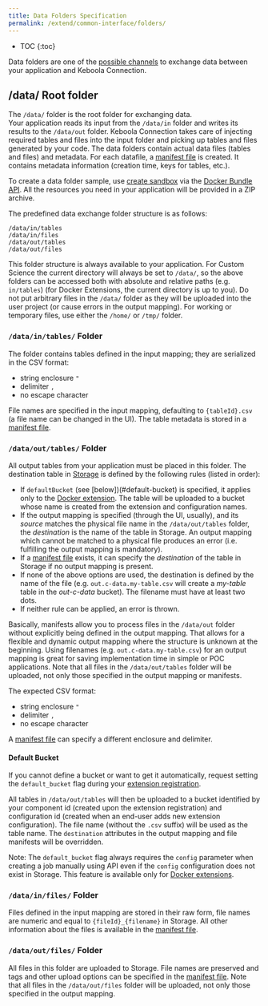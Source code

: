 ```yaml
---
title: Data Folders Specification
permalink: /extend/common-interface/folders/
---
```


* TOC
{:toc}

Data folders are one of the [possible channels](/extend/common-interface/) to exchange data between your application and Keboola Connection. 

## /data/ Root folder 

The `/data/` folder is the root folder for exchanging data.  
Your application reads its input from the `/data/in` folder and writes its results to the `/data/out` folder. 
Keboola Connection takes care of injecting required tables and files into the input folder and 
picking up tables and files generated by your code. 
The data folders contain actual data files (tables and files) and metadata. 
For each datafile, a [manifest file](/extend/common-interface/manifest-files/) is created. 
It contains metadata information (creation time, keys for tables, etc.). 

To create a data folder sample, use [create sandbox](/extend/common-interface/) via the
[Docker Bundle API](http://docs.kebooladocker.apiary.io/#reference/sandbox). 
All the resources you need in your application will be provided in a ZIP archive. 

The predefined data exchange folder structure is as follows:
  
    /data/in/tables
    /data/in/files
    /data/out/tables
    /data/out/files
    
This folder structure is always available to your application. For Custom Science the current directory 
will always be set to `/data/`, so the above folders can be accessed both with absolute and relative paths (e.g. `in/tables`)
(for Docker Extensions, the current directory is up to you).
Do not put arbitrary files in the `/data/` folder as they will be uploaded into the user project 
(or cause errors in the output mapping). For working or temporary files, use either the `/home/` or `/tmp/` folder.

### `/data/in/tables/` Folder

The folder contains tables defined in the input mapping; they are serialized in the CSV format:
 
  - string enclosure `"`
  - delimiter `,`
  - no escape character
 
File names are specified in the input mapping, defaulting to `{tableId}.csv` (a file name can be changed in the UI).
The table metadata is stored in a [manifest file](/extend/common-interface/manifest-files/).

### `/data/out/tables/` Folder

All output tables from your application must be placed in this folder. The destination table in 
[Storage](http://help.keboola.com/storage/) is defined by the following rules (listed in order):

- If `defaultBucket` (see [below])(#default-bucket) is specified, it applies only 
to the [Docker extension](/extend/docker/). The table will be uploaded to a
bucket whose name is created from the extension and configuration names.
- If the output mapping is specified (through the UI, usually), and its *source* matches the physical file name in the
`/data/out/tables` folder, the *destination* is the name of the table in Storage. An output mapping which cannot be
matched to a physical file produces an error (i.e. fulfilling the output mapping is mandatory). 
- If a [manifest file](/extend/common-interface/manifest-files/) exists, it can specify the *destination* of
the table in Storage if no output mapping is present. 
- If none of the above options are used, the destination is defined by the name of the file 
(e.g. `out.c-data.my-table.csv` will create a *my-table* table in the *out-c-data* bucket). The filename must have
at least two dots.
- If neither rule can be applied, an error is thrown.   
  
Basically, manifests allow you to process files in the `/data/out` folder without explicitly being defined in the 
output mapping. That allows for a flexible and dynamic output mapping where the structure is unknown at the beginning.
Using filenames (e.g. `out.c-data.my-table.csv`) for an output mapping is great for saving implementation time in simple or 
POC applications.
Note that all files in the `/data/out/tables` folder will be uploaded, not only those specified in the output mapping or
manifests.

The expected CSV format:

  - string enclosure `"`
  - delimiter `,`
  - no escape character

A [manifest file](/extend/common-interface/manifest-files/) can specify a different enclosure and delimiter. 


#### Default Bucket
If you cannot define a bucket or want to get it automatically, request setting 
the `default_bucket` flag during your [extension registration](/extend/registration/). 

All tables in `/data/out/tables` will then be uploaded to a bucket identified by your
component id (created upon the extension registration) and 
configuration id (created when an end-user adds new extension configuration). 
The file name (without the `.csv` suffix) will be used as the table name. The `destination` attributes 
in the output mapping and file manifests will be overridden.
 
Note: The `default_bucket` flag always requires the `config` parameter when creating a job manually using 
API even if the `config` configuration does not exist in Storage. This feature
is available only for [Docker extensions](/extend/docker/).  

### `/data/in/files/` Folder

Files defined in the input mapping are stored in their raw form, file names are numeric and 
equal to `{fileId}_{filename}` in Storage. All other information about the files is available 
in the [manifest file](/extend/common-interface/manifest-files/).

### `/data/out/files/` Folder

All files in this folder are uploaded to Storage. File names are preserved and tags and other upload options 
can be specified in the [manifest file](/extend/common-interface/manifest-files/).
Note that all files in the `/data/out/files` folder will be uploaded, not only those specified in the output mapping.

